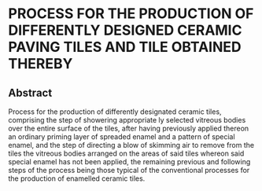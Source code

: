 # PROCESS FOR THE PRODUCTION OF DIFFERENTLY DESIGNED CERAMIC PAVING TILES AND TILE OBTAINED THEREBY

## Abstract
Process for the production of differently designated ceramic tiles, comprising the step of showering appropriate ly selected vitreous bodies over the entire surface of the tiles, after having previously applied thereon an ordinary priming layer of spreaded enamel and a pattern of special enamel, and the step of directing a blow of skimming air to remove from the tiles the vitreous bodies arranged on the areas of said tiles whereon said special enamel has not been applied, the remaining previous and following steps of the process being those typical of the conventional processes for the production of enamelled ceramic tiles.